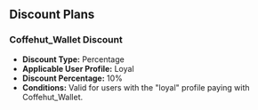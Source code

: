 ## Discount Plans

### Coffehut_Wallet Discount

- **Discount Type:** Percentage
- **Applicable User Profile:** Loyal
- **Discount Percentage:** 10%
- **Conditions:** Valid for users with the "loyal" profile paying with Coffehut_Wallet.
